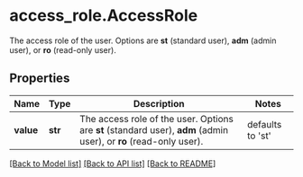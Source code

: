 # access_role.AccessRole

The access role of the user. Options are **st** (standard user), **adm** (admin user), or **ro** (read-only user).
## Properties
Name | Type | Description | Notes
------------ | ------------- | ------------- | -------------
**value** | **str** | The access role of the user. Options are **st** (standard user), **adm** (admin user), or **ro** (read-only user). | defaults to 'st'

[[Back to Model list]](README.md#documentation-for-models) [[Back to API list]](README.md#documentation-for-api-endpoints) [[Back to README]](README.md)


